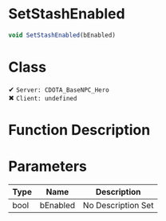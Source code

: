 # SetStashEnabled
```js	
void SetStashEnabled(bEnabled)
```
# Class
✔ `Server: CDOTA_BaseNPC_Hero`  
✖ `Client: undefined`  

# Function Description

# Parameters
Type|Name|Description
--|--|--
bool|bEnabled|No Description Set
